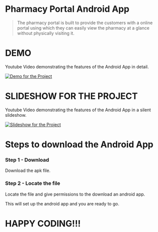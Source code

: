 # Pharmacy Portal Android App

> The pharmacy portal is built 
> to provide the customers with a online portal using which 
> they can easily view the pharmacy at a glance without physically visiting it.
# DEMO

Youtube Video demonstrating the features of the Android App in detail.

[![Demo for the Project](https://img.youtube.com/vi/JxjE6IiLTVg/maxresdefault.jpg)](https://www.youtube.com/watch?v=JxjE6IiLTVg)

# SLIDESHOW FOR THE PROJECT

Youtube Video demonstrating the features of the Android App in a silent slideshow.

[![Slideshow for the Project](https://img.youtube.com/vi/f1h5TF1kfZs/maxresdefault.jpg)](https://www.youtube.com/watch?v=f1h5TF1kfZs)

# Steps to download the Android App

### Step 1 - Download

Download the apk file.

### Step 2 - Locate the file

Locate the file and give permissions to the download an android app.

This will set up the android app and you are ready to go.

# HAPPY CODING!!!